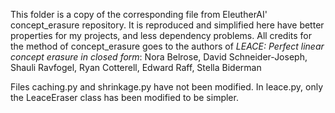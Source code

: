 This folder is a copy of the corresponding file from EleutherAI' concept_erasure repository.
It is reproduced and simplified here have better properties for my projects, and less dependency problems.
All credits for the method of concept_erasure goes to the authors of _LEACE: Perfect linear concept erasure in closed form_:
Nora Belrose, David Schneider-Joseph, Shauli Ravfogel, Ryan Cotterell, Edward Raff, Stella Biderman

Files caching.py and shrinkage.py have not been modified. In leace.py, only the LeaceEraser class has been modified to be simpler.